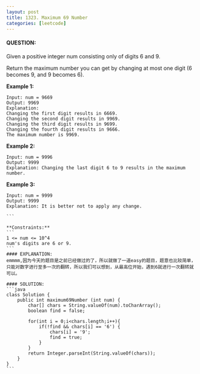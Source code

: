 ```yaml
---
layout: post
title: 1323. Maximum 69 Number
categories: [leetcode]
---
```

#### QUESTION:
Given a positive integer num consisting only of digits 6 and 9.

Return the maximum number you can get by changing at most one digit (6 becomes 9, and 9 becomes 6).

 

**Example 1:**

```
Input: num = 9669
Output: 9969
Explanation: 
Changing the first digit results in 6669.
Changing the second digit results in 9969.
Changing the third digit results in 9699.
Changing the fourth digit results in 9666. 
The maximum number is 9969.
```
**Example 2:**

```
Input: num = 9996
Output: 9999
Explanation: Changing the last digit 6 to 9 results in the maximum number.
```
**Example 3:**
````
Input: num = 9999
Output: 9999
Explanation: It is better not to apply any change.
 
```

**Constraints:**
```
1 <= num <= 10^4
num's digits are 6 or 9.
```
#### EXPLANATION:
emmmm,因为今天的题目是之前已经做过的了，所以就做了一道easy的题目，题意也比较简单，只能对数字进行至多一次的翻转，所以我们可以想到，从最高位开始，遇到6就进行一次翻转就可以。

#### SOLUTION:
```java
class Solution {
    public int maximum69Number (int num) {
        char[] chars = String.valueOf(num).toCharArray();
        boolean find = false;

        for(int i = 0;i<chars.length;i++){
            if(!find && chars[i] == '6') {
                chars[i] = '9';
                find = true;
            }
        }
        return Integer.parseInt(String.valueOf(chars));
    }
}
```
